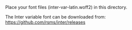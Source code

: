 Place your font files (inter-var-latin.woff2) in this directory.

The Inter variable font can be downloaded from:
https://github.com/rsms/inter/releases
